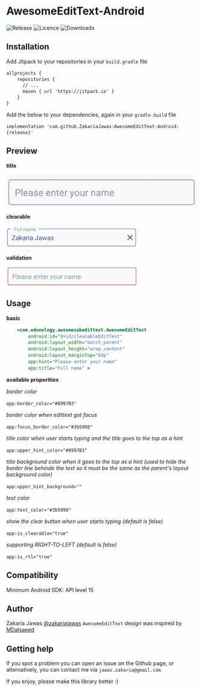 # AwesomeEditText-Android

![Release](https://img.shields.io/github/release/zakariajawas/AwesomeEditText-Android.svg) ![Licence](https://img.shields.io/github/license/zakariajawas/AwesomeEditText-Android.svg) ![Downloads](https://img.shields.io/github/downloads/zakariajawas/AwesomeEditText-Android/total.svg)

## Installation
Add Jitpack to your repositories in your `build.gradle` file

```
allprojects {
    repositories {
      // ...
      maven { url 'https://jitpack.io' }
    }
}
```

Add the below to your dependencies, again in your `gradle.build` file

```
implementation 'com.github.ZakariaJawas:AwesomeEditText-Android:{release}'
```

## Preview

**title**

![title](https://github.com/ZakariaJawas/AwesomeEditText-Android/blob/master/images/EditTextHint.gif)


**clearable**

![clearable](https://github.com/ZakariaJawas/AwesomeEditText-Android/blob/master/images/clearable.png)


**validation**

![validation](https://github.com/ZakariaJawas/AwesomeEditText-Android/blob/master/images/validation.png)



## Usage

**basic**

```xml
    <com.edunology.awsomezakedittext.AwesomeEditText
        android:id="@+id/cleanableEditText"
        android:layout_width="match_parent"
        android:layout_height="wrap_content"
        android:layout_marginTop="8dp"
        app:hint="Please enter your name"
        app:title="Full name" >      
```
**available properities**

_border color_

`app:border_color="#8997B3"`

_border color when edittext got focus_

`app:focus_border_color="#3b5998"`

_title color when user starts typing and the title goes to the top as a hint_

`app:upper_hint_color="#8997B3"`

_title background color when it goes to the top as a hint (used to hide the border line behinde the text so it must be the same as the parent's layout background color)_

`app:upper_hint_background=""`

_text color_

`app:text_color="#3b5998"`

_show the clear button when user starts typing (default is false)_

`app:is_clearable="true"`

_supporting RIGHT-TO-LEFT (default is false)_

`app:is_rtl="true"`


## Compatibility
Minimum Android SDK: API level 15

## Author
Zakaria Jawas [@zakariajawas](https://twitter.com/zakariajawas)
`AwesomeEditText` design was inspired by [MDalsaeed](https://github.com/MDalsaeed)
## Getting help
If you spot a problem you can open an issue on the Github page, or alternatively, you can contact me via `jawas.zakaria@gmail.com`

If you enjoy, please make this library better :)

